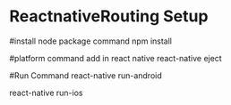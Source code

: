 # ReactnativeRouting Setup

#install node package command
npm install

#platform command add in react native
react-native eject

#Run Command
react-native run-android

react-native run-ios
